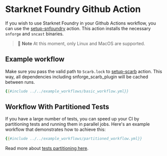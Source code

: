 # Starknet Foundry Github Action

If you wish to use Starknet Foundry in your Github Actions workflow, you can use the [setup-snfoundry](https://github.com/marketplace/actions/setup-starknet-foundry) action. This action installs the necessary `snforge` and `sncast` binaries.

> 📝 **Note**
> At this moment, only Linux and MacOS are supported.

## Example workflow

Make sure you pass the valid path to `Scarb.lock` to [setup-scarb](https://github.com/marketplace/actions/setup-scarb) action. This way, all dependencies including snforge_scarb_plugin will be cached between runs.

```yml
{{#include ../../example_workflows/basic_workflow.yml}}
```

## Workflow With Partitioned Tests

If you have a large number of tests, you can speed up your CI by partitioning tests and running them in parallel jobs. Here's an example workflow that demonstrates how to achieve this:

```yml
{{#include ../../example_workflows/partitioned_workflow.yml}}
```

Read more about [tests partitioning here](../snforge-advanced-features/tests-partitioning.md).